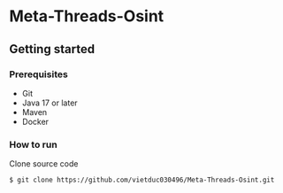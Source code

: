 # Meta-Threads-Osint

## Getting started

### Prerequisites
- Git
- Java 17 or later
- Maven
- Docker

### How to run

Clone source code

```bash
$ git clone https://github.com/vietduc030496/Meta-Threads-Osint.git
```



